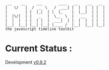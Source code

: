      __    __     ___       ____   __    __   __  
    |   \/   |  /  _  \   /  ___| |  |  |  | |  |  
    |        | |  |_|  | |  |_    |  |__|  | |  | 
    |  |\/|  | |   _   |  \__  \  |   __   | |  |
    |  |  |  | |  | |  |  ___|  | |  |  |  | |  | 
    |__|  |__| |__| |__| |____ /  |__|  |__| |__|       
    the javascript timeline toolkit

# Current Status :

Development [v0.9.2](http://semver.org/)




